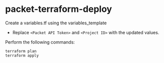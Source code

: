 # packet-terraform-deploy

Create a variables.tf using the variables_template
- Replace `<Packet API Token>` and `<Project ID>` with the updated values.

Perform the following commands:
```
terraform plan
terraform apply
```
